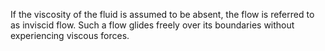 If the viscosity of the fluid is assumed to be absent, the flow is referred to as inviscid flow. Such a flow glides freely over its boundaries without experiencing viscous forces.